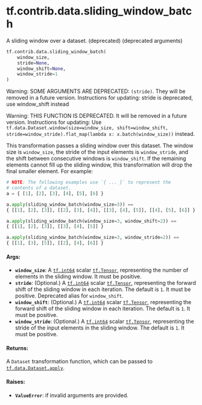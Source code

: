 <div itemscope itemtype="http://developers.google.com/ReferenceObject">
<meta itemprop="name" content="tf.contrib.data.sliding_window_batch" />
<meta itemprop="path" content="Stable" />
</div>

# tf.contrib.data.sliding_window_batch

A sliding window over a dataset. (deprecated) (deprecated arguments)

``` python
tf.contrib.data.sliding_window_batch(
    window_size,
    stride=None,
    window_shift=None,
    window_stride=1
)
```

<!-- Placeholder for "Used in" -->

Warning: SOME ARGUMENTS ARE DEPRECATED: `(stride)`. They will be removed in a future version.
Instructions for updating:
stride is deprecated, use window_shift instead

Warning: THIS FUNCTION IS DEPRECATED. It will be removed in a future version.
Instructions for updating:
Use `tf.data.Dataset.window(size=window_size, shift=window_shift, stride=window_stride).flat_map(lambda x: x.batch(window_size))` instead.

This transformation passes a sliding window over this dataset. The window size
is `window_size`, the stride of the input elements is `window_stride`, and the
shift between consecutive windows is `window_shift`. If the remaining elements
cannot fill up the sliding window, this transformation will drop the final
smaller element. For example:

```python
# NOTE: The following examples use `{ ... }` to represent the
# contents of a dataset.
a = { [1], [2], [3], [4], [5], [6] }

a.apply(sliding_window_batch(window_size=3)) ==
{ [[1], [2], [3]], [[2], [3], [4]], [[3], [4], [5]], [[4], [5], [6]] }

a.apply(sliding_window_batch(window_size=3, window_shift=2)) ==
{ [[1], [2], [3]], [[3], [4], [5]] }

a.apply(sliding_window_batch(window_size=3, window_stride=2)) ==
{ [[1], [3], [5]], [[2], [4], [6]] }
```

#### Args:


* <b>`window_size`</b>: A <a href="../../../tf.md#int64"><code>tf.int64</code></a> scalar <a href="../../../tf/Tensor.md"><code>tf.Tensor</code></a>, representing the number of
  elements in the sliding window. It must be positive.
* <b>`stride`</b>: (Optional.) A <a href="../../../tf.md#int64"><code>tf.int64</code></a> scalar <a href="../../../tf/Tensor.md"><code>tf.Tensor</code></a>, representing the
  forward shift of the sliding window in each iteration. The default is `1`.
  It must be positive. Deprecated alias for `window_shift`.
* <b>`window_shift`</b>: (Optional.) A <a href="../../../tf.md#int64"><code>tf.int64</code></a> scalar <a href="../../../tf/Tensor.md"><code>tf.Tensor</code></a>, representing the
  forward shift of the sliding window in each iteration. The default is `1`.
  It must be positive.
* <b>`window_stride`</b>: (Optional.) A <a href="../../../tf.md#int64"><code>tf.int64</code></a> scalar <a href="../../../tf/Tensor.md"><code>tf.Tensor</code></a>, representing the
  stride of the input elements in the sliding window. The default is `1`.
  It must be positive.


#### Returns:

A `Dataset` transformation function, which can be passed to
<a href="../../../tf/data/Dataset.md#apply"><code>tf.data.Dataset.apply</code></a>.



#### Raises:


* <b>`ValueError`</b>: if invalid arguments are provided.